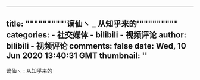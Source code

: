 
---
title: """""""""'谪仙ヽ _ 从知乎来的'"""""""""
categories: 
    - 社交媒体
    - bilibili - 视频评论
author: bilibili - 视频评论
comments: false
date: Wed, 10 Jun 2020 13:40:31 GMT
thumbnail: ''
---

<div>   
谪仙ヽ : 从知乎来的  
</div>
            